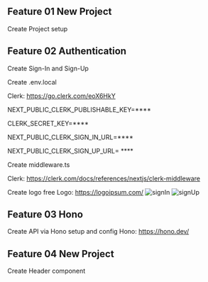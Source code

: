 ## Feature 01 New Project
Create Project setup

## Feature 02 Authentication
Create Sign-In and Sign-Up

Create .env.local

Clerk: https://go.clerk.com/eoX6HkY

NEXT_PUBLIC_CLERK_PUBLISHABLE_KEY=****

CLERK_SECRET_KEY=****

NEXT_PUBLIC_CLERK_SIGN_IN_URL=****

NEXT_PUBLIC_CLERK_SIGN_UP_URL= ****

Create middleware.ts

Clerk: https://clerk.com/docs/references/nextjs/clerk-middleware

Create logo free
Logo: https://logoipsum.com/
![signIn](https://github.com/EduardoMendes418/Finance-Saas-01/assets/34344214/7281edaa-7331-42e1-b59a-ff144b0c26c7)
![signUp](https://github.com/EduardoMendes418/Finance-Saas-01/assets/34344214/688f90e7-fb36-44da-9c60-e7fb1b14c365)



## Feature 03 Hono
Create API via Hono setup and config
Hono: https://hono.dev/

## Feature 04 New Project
Create Header component





